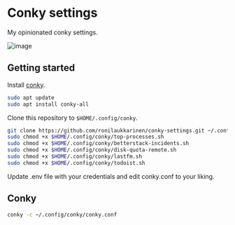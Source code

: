 # Conky settings

My opinionated conky settings.

![image](https://github.com/user-attachments/assets/2d08a6a2-3094-4d97-8838-5f302951892f)

## Getting started

Install [conky](https://github.com/brndnmtthws/conky).

```bash
sudo apt update
sudo apt install conky-all
```

Clone this repository to `$HOME/.config/conky`.

```bash
git clone https://github.com/ronilaukkarinen/conky-settings.git ~/.config/conky
sudo chmod +x $HOME/.config/conky/top-processes.sh
sudo chmod +x $HOME/.config/conky/betterstack-incidents.sh
sudo chmod +x $HOME/.config/conky/disk-quota-remote.sh
sudo chmod +x $HOME/.config/conky/lastfm.sh
sudo chmod +x $HOME/.config/conky/todoist.sh
```

Update .env file with your credentials and edit conky.conf to your liking.

## Conky

```bash
conky -c ~/.config/conky/conky.conf
```
